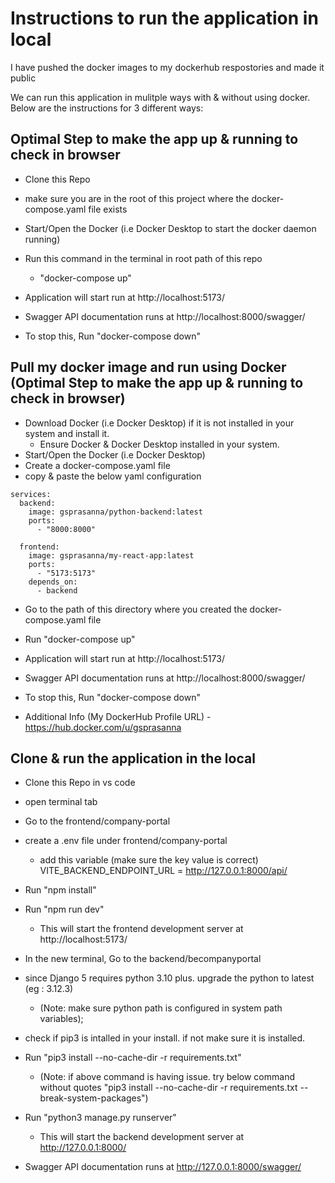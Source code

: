 # Instructions to run the application in local

I have pushed the docker images to my dockerhub respostories and made it public

We can run this application in mulitple ways with & without using docker. Below are the instructions for 3 different ways:

## Optimal Step to make the app up & running to check in browser

- Clone this Repo
- make sure you are in the root of this project where the docker-compose.yaml file exists
- Start/Open the Docker (i.e Docker Desktop to start the docker daemon running)
- Run this command in the terminal in root path of this repo
  - "docker-compose up"
- Application will start run at http://localhost:5173/
- Swagger API documentation runs at http://localhost:8000/swagger/

- To stop this, Run "docker-compose down"


## Pull my docker image and run using Docker (Optimal Step to make the app up & running to check in browser)

- Download Docker (i.e Docker Desktop) if it is not installed in your system and install it.
  - Ensure Docker & Docker Desktop installed in your system.
- Start/Open the Docker (i.e Docker Desktop)
- Create a docker-compose.yaml file
- copy & paste the below yaml configuration

```
services:
  backend:
    image: gsprasanna/python-backend:latest
    ports:
      - "8000:8000"

  frontend:
    image: gsprasanna/my-react-app:latest
    ports:
      - "5173:5173"
    depends_on:
      - backend
```
- Go to the path of this directory where you created the docker-compose.yaml file
- Run "docker-compose up"

- Application will start run at http://localhost:5173/
- Swagger API documentation runs at http://localhost:8000/swagger/

- To stop this, Run "docker-compose down"

- Additional Info (My DockerHub Profile URL) - https://hub.docker.com/u/gsprasanna

## Clone & run the application in the local

- Clone this Repo in vs code
- open terminal tab
- Go to the frontend/company-portal
- create a .env file under frontend/company-portal
  - add this variable (make sure the key value is correct)
      VITE_BACKEND_ENDPOINT_URL = http://127.0.0.1:8000/api/
- Run "npm install"
- Run "npm run dev"
    - This will start the frontend development server at http://localhost:5173/
  
- In the new terminal, Go to the backend/becompanyportal
- since Django 5 requires python 3.10 plus. upgrade the python to latest (eg : 3.12.3)
    - (Note: make sure python path is configured in system path variables);
- check if pip3 is intalled in your install. if not make sure it is installed.
- Run "pip3 install --no-cache-dir -r requirements.txt"
    - (Note: if above command is having issue. try below command without quotes
        "pip3 install --no-cache-dir -r requirements.txt --break-system-packages")
- Run "python3 manage.py runserver"
    - This will start the backend development server at http://127.0.0.1:8000/
- Swagger API documentation runs at http://127.0.0.1:8000/swagger/



